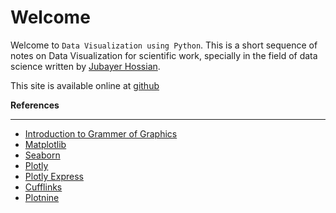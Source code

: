 # Welcome
Welcome to `Data Visualization using Python`. This is a short sequence of notes on Data Visualization for scientific work, specially in the field of data science written by [Jubayer Hossian](https://jhossain.me/).

This site is available online at [github](https://hossainlab.github.io/numpy/)

**References** <hr>
* [Introduction to Grammer of Graphics](https://numpy.org/)
* [Matplotlib](https://matplotlib.org/index.html)
* [Seaborn](https://seaborn.pydata.org/tutorial.html#tutorial)
* [Plotly](https://plotly.com/python/)
* [Plotly Express](https://plotly.com/python/)
* [Cufflinks](https://github.com/santosjorge/cufflinks)
* [Plotnine](https://plotnine.readthedocs.io/en/stable/)
